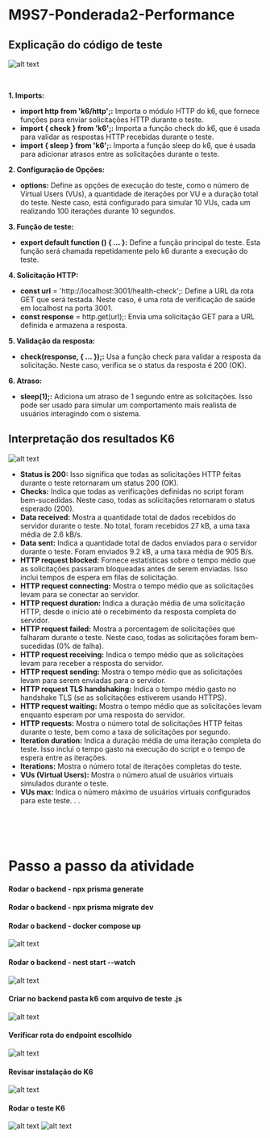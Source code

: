 # M9S7-Ponderada2-Performance


## Explicação do código de teste
![alt text](image-11.png)

</br>

**1. Imports:**
- **import http from 'k6/http';:** Importa o módulo HTTP do k6, que fornece funções para enviar solicitações HTTP durante o teste.
- **import { check } from 'k6';:** Importa a função check do k6, que é usada para validar as respostas HTTP recebidas durante o teste.
- **import { sleep } from 'k6';:** Importa a função sleep do k6, que é usada para adicionar atrasos entre as solicitações durante o teste.

**2. Configuração de Opções:**
- **options:** Define as opções de execução do teste, como o número de Virtual Users (VUs), a quantidade de iterações por VU e a duração total do teste. Neste caso, está configurado para simular 10 VUs, cada um realizando 100 iterações durante 10 segundos.

**3. Função de teste:**
- **export default function () { ... }:** Define a função principal do teste. Esta função será chamada repetidamente pelo k6 durante a execução do teste.


**4. Solicitação HTTP:**

- **const url** = 'http://localhost:3001/health-check';: Define a URL da rota GET que será testada. Neste caso, é uma rota de verificação de saúde em localhost na porta 3001.
- **const response** = http.get(url);: Envia uma solicitação GET para a URL definida e armazena a resposta.

**5. Validação da resposta:**

- **check(response, { ... });:** Usa a função check para validar a resposta da solicitação. Neste caso, verifica se o status da resposta é 200 (OK).

**6. Atraso:**

- **sleep(1);:** Adiciona um atraso de 1 segundo entre as solicitações. Isso pode ser usado para simular um comportamento mais realista de usuários interagindo com o sistema.

## Interpretação dos resultados K6
![alt text](image-6.png)</br>
- **Status is 200:** Isso significa que todas as solicitações HTTP feitas durante o teste retornaram um status 200 (OK).
- **Checks:** Indica que todas as verificações definidas no script foram bem-sucedidas. Neste caso, todas as solicitações retornaram o status esperado (200).
- **Data received:** Mostra a quantidade total de dados recebidos do servidor durante o teste. No total, foram recebidos 27 kB, a uma taxa média de 2.6 kB/s.
- **Data sent:** Indica a quantidade total de dados enviados para o servidor durante o teste. Foram enviados 9.2 kB, a uma taxa média de 905 B/s.
- **HTTP request blocked:** Fornece estatísticas sobre o tempo médio que as solicitações passaram bloqueadas antes de serem enviadas. Isso inclui tempos de espera em filas de solicitação.
- **HTTP request connecting:** Mostra o tempo médio que as solicitações levam para se conectar ao servidor.
- **HTTP request duration:** Indica a duração média de uma solicitação HTTP, desde o início até o recebimento da resposta completa do servidor.
- **HTTP request failed:** Mostra a porcentagem de solicitações que falharam durante o teste. Neste caso, todas as solicitações foram bem-sucedidas (0% de falha).
- **HTTP request receiving:** Indica o tempo médio que as solicitações levam para receber a resposta do servidor.
- **HTTP request sending:** Mostra o tempo médio que as solicitações levam para serem enviadas para o servidor.
- **HTTP request TLS handshaking:** Indica o tempo médio gasto no handshake TLS (se as solicitações estiverem usando HTTPS).
- **HTTP request waiting:** Mostra o tempo médio que as solicitações levam enquanto esperam por uma resposta do servidor.
- **HTTP requests:** Mostra o número total de solicitações HTTP feitas durante o teste, bem como a taxa de solicitações por segundo.
- **Iteration duration:** Indica a duração média de uma iteração completa do teste. Isso inclui o tempo gasto na execução do script e o tempo de espera entre as iterações.
- **Iterations:** Mostra o número total de iterações completas do teste.
- **VUs (Virtual Users):** Mostra o número atual de usuários virtuais simulados durante o teste.
- **VUs max:** Indica o número máximo de usuários virtuais configurados para este teste.
.
.
</br>
</br>
</br>

# Passo a passo da atividade

#### Rodar o backend - npx prisma generate
#### Rodar o backend - npx prisma migrate dev
#### Rodar o backend - docker compose up
![alt text](image-8.png)

#### Rodar o backend - nest start --watch
![alt text](image-10.png)

#### Criar no backend pasta k6 com arquivo de teste .js
![alt text](image.png)

#### Verificar rota do endpoint escolhido
![alt text](image-1.png)

#### Revisar instalação do K6
![alt text](image-2.png)

#### Rodar o teste K6
![alt text](image-4.png)
![alt text](image-5.png)
